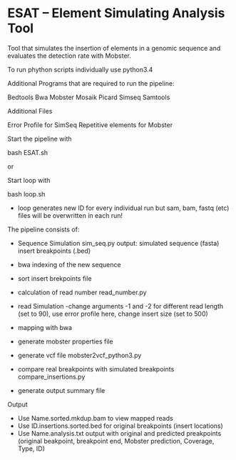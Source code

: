 # ESAT – Element Simulating Analysis Tool

Tool that simulates the insertion of elements in a genomic sequence and evaluates the detection rate with Mobster.


To run phython scripts individually use python3.4

Additional Programs that are required to run the pipeline:

Bedtools
Bwa
Mobster
Mosaik
Picard
Simseq
Samtools


Additional Files

Error Profile for SimSeq
Repetitive elements for Mobster


Start the pipeline with

bash ESAT.sh <genomic fragment> <TE sequence><Name for the output files><Coverage for the read simulation><Number of insertions><ID>

or

Start loop with

bash loop.sh <genomic fragment> <TE sequence> <Output name>

- loop generates new ID for every individual run but sam, bam, fastq (etc) files will be overwritten in each run!



The pipeline consists of:

- Sequence Simulation sim_seq.py
	output: simulated sequence (fasta)
	      	 insert breakpoints (.bed)



- bwa indexing of the new sequence
- sort insert brekpoints file
- calculation of read number  read_number.py

- read Simulation
	-change arguments -1 and -2 for different read length (set to 90), use error profile here, 	  	change insert size (set to 500)

- mapping with bwa
- generate mobster properties file
- generate vcf file  mobster2vcf_python3.py
- compare real breakpoints with simulated breakpoints compare_insertions.py
- generate output summary file


Output

- Use Name.sorted.mkdup.bam to view mapped reads
- Use ID.insertions.sorted.bed for original breakpoints (insert locations)
- Use Name.analysis.txt output with original and predicted preakpoints (original beakpoint, breakpoint end, Mobster prediction, Coverage, Type, ID)



















